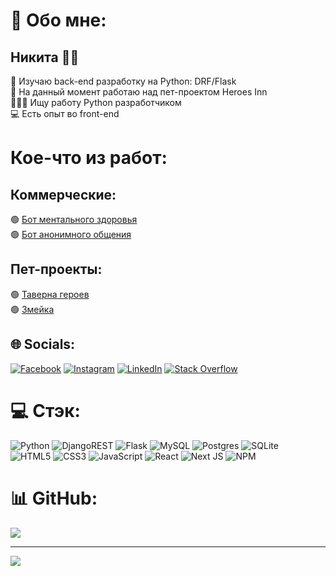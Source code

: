 # 💫 Обо мне:
## Никита 👋🏻 <br>
🎯 Изучаю back-end разработку на Python: DRF/Flask<br>📌 На данный момент работаю над пет-проектом Heroes Inn<br>👨🏼‍💻 Ищу работу Python разработчиком<br>💻 Есть опыт во front-end <br> 

# Кое-что из работ:
## Коммерческие:
🟢 [Бот ментального здоровья](https://github.com/TerraNova4697/MentalBot)<br>
🟢 [Бот анонимного общения](https://github.com/TerraNova4697/AnonymChatBot)<br>

## Пет-проекты:
🟢 [Таверна героев](https://github.com/TerraNova4697/heroes-inn-back)<br>
🟢 [Змейка](https://github.com/TerraNova4697/Snake)<br>

## 🌐 Socials:
[![Facebook](https://img.shields.io/badge/Facebook-%231877F2.svg?logo=Facebook&logoColor=white)](https://facebook.com/nikita.bechthold.1) [![Instagram](https://img.shields.io/badge/Instagram-%23E4405F.svg?logo=Instagram&logoColor=white)](https://instagram.com/nikitabechthold) [![LinkedIn](https://img.shields.io/badge/LinkedIn-%230077B5.svg?logo=linkedin&logoColor=white)](https://linkedin.com/in/nikita-bechthold-4152b9209) [![Stack Overflow](https://img.shields.io/badge/-Stackoverflow-FE7A16?logo=stack-overflow&logoColor=white)](https://stackoverflow.com/users/16298196) 

# 💻 Стэк:
![Python](https://img.shields.io/badge/python-3670A0?style=for-the-badge&logo=python&logoColor=ffdd54) ![DjangoREST](https://img.shields.io/badge/DJANGO-REST-ff1709?style=for-the-badge&logo=django&logoColor=white&color=ff1709&labelColor=gray) ![Flask](https://img.shields.io/badge/flask-%23000.svg?style=for-the-badge&logo=flask&logoColor=white) ![MySQL](https://img.shields.io/badge/mysql-%2300f.svg?style=for-the-badge&logo=mysql&logoColor=white) ![Postgres](https://img.shields.io/badge/postgres-%23316192.svg?style=for-the-badge&logo=postgresql&logoColor=white) ![SQLite](https://img.shields.io/badge/sqlite-%2307405e.svg?style=for-the-badge&logo=sqlite&logoColor=white) <br>![HTML5](https://img.shields.io/badge/html5-%23E34F26.svg?style=for-the-badge&logo=html5&logoColor=white) ![CSS3](https://img.shields.io/badge/css3-%231572B6.svg?style=for-the-badge&logo=css3&logoColor=white) ![JavaScript](https://img.shields.io/badge/javascript-%23323330.svg?style=for-the-badge&logo=javascript&logoColor=%23F7DF1E) ![React](https://img.shields.io/badge/react-%2320232a.svg?style=for-the-badge&logo=react&logoColor=%2361DAFB) ![Next JS](https://img.shields.io/badge/Next-black?style=for-the-badge&logo=next.js&logoColor=white) ![NPM](https://img.shields.io/badge/NPM-%23000000.svg?style=for-the-badge&logo=npm&logoColor=white) 
# 📊 GitHub:
<!-- ![](https://github-readme-stats.vercel.app/api?username=TerraNova4697&theme=dark&hide_border=false&include_all_commits=false&count_private=false)<br/> -->
![](https://github-readme-streak-stats.herokuapp.com/?user=TerraNova4697&theme=dark&hide_border=false)<br/>
<!-- ![](https://github-readme-stats.vercel.app/api/top-langs/?username=TerraNova4697&theme=dark&hide_border=false&include_all_commits=false&count_private=false&layout=compact) -->

---
[![](https://visitcount.itsvg.in/api?id=TerraNova4697&icon=0&color=0)](https://visitcount.itsvg.in)

<!-- Proudly created with GPRM ( https://gprm.itsvg.in ) -->
